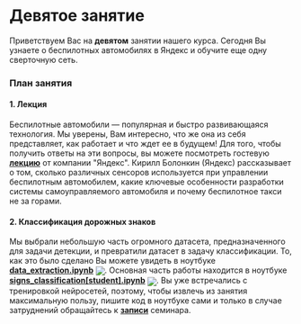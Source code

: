 
# Девятое занятие
Приветствуем Вас на **девятом** занятии нашего курса. Сегодня Вы узнаете о беспилотных автомобилях в Яндекс и обучите еще одну сверточную сеть.

### План занятия
#### 1. Лекция
Беспилотные автомобили — популярная и быстро развивающаяся технология. Мы уверены, Вам интересно, что же она из себя представляет, как работает и что ждет ее в будущем! Для того, чтобы получить ответы на эти вопросы, вы можете посмотреть гостевую [**лекцию**](https://www.youtube.com/watch?v=ujB20CXSWPw) от компании "Яндекс". Кирилл Болонкин (Яндекс) рассказывает о том, сколько различных сенсоров используется при управлении беспилотным автомобилем, какие ключевые особенности разработки системы самоуправляемого автомобиля и почему беспилотное такси не за горами.

#### 2. Классификация дорожных знаков
Мы выбрали небольшую часть огромного датасета, предназначенного для задачи детекции, и превратили датасет в задачу классификации. То, как это было сделано Вы можете увидеть в ноутбуке [**data_extraction.ipynb**](./data_extraction.ipynb) [<img src="https://colab.research.google.com/assets/colab-badge.svg" align="center">](https://colab.research.google.com/drive/17nM9iXhGTCZPOl2rgz62um5lnGm0o10t). Основная часть работы находится в ноутбуке [**signs_classification[student].ipynb**](./signs_classification[student].ipynb) [<img src="https://colab.research.google.com/assets/colab-badge.svg" align="center">](https://colab.research.google.com/drive/16fxP93AjADD-FofiQsS6gfLgYVpuGSFx). Вы уже встречались с тренировкой нейросетей, поэтому, чтобы извлечь из занятия максимальную пользу, пишите код в ноутбуке сами и только в случае затруднений обращайтесь к [**записи**](https://www.youtube.com/watch?v=mC7ZjB8BHZ4) семинара.

